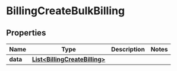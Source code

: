 

# BillingCreateBulkBilling


## Properties

| Name | Type | Description | Notes |
|------------ | ------------- | ------------- | -------------|
|**data** | [**List&lt;BillingCreateBilling&gt;**](BillingCreateBilling.md) |  |  |



